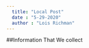 ```yaml
---
  title: "Local Post"
  date : "5-29-2020"
  author : "Lois Richman"
---
```



##Information That We collect
